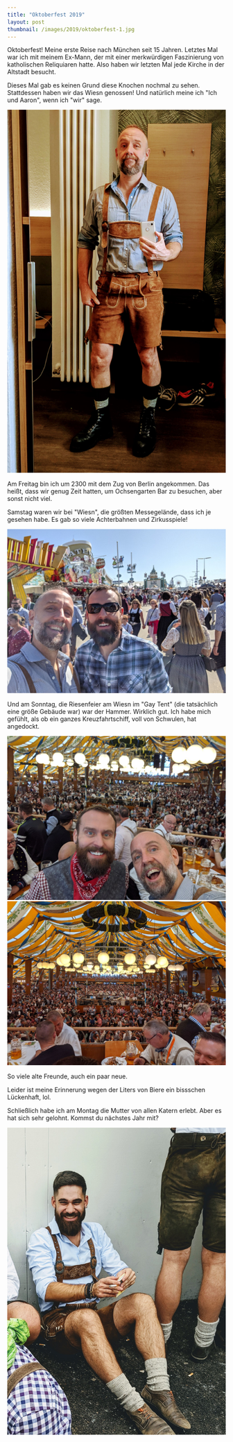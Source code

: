 ```yaml
---
title: "Oktoberfest 2019"
layout: post
thumbnail: /images/2019/oktoberfest-1.jpg
---
```


Oktoberfest! Meine erste Reise nach München seit 15 Jahren. Letztes Mal war ich mit meinem Ex-Mann,
der mit einer merkwürdigen Faszinierung von katholischen Reliquiaren hatte. Also haben wir letzten Mal
jede Kirche in der Altstadt besucht.

Dieses Mal gab es keinen Grund diese Knochen nochmal zu sehen. Stattdessen haben wir das Wiesn
genossen! Und natürlich meine ich "Ich und Aaron", wenn ich "wir" sage. 

![Lederhosen](/images/2019/oktoberfest-1.jpg)

Am Freitag bin ich um 2300 mit dem Zug von Berlin angekommen. Das heißt, dass wir genug Zeit hatten,
um Ochsengarten Bar zu besuchen, aber sonst nicht viel.

Samstag waren wir bei "Wiesn", die größten Messegelände, dass ich je gesehen habe. Es gab so viele
Achterbahnen und Zirkusspiele! 

![Wiesn](/images/2019/oktoberfest-2.jpg)

Und am Sonntag, die Riesenfeier am Wiesn im "Gay Tent" (die tatsächlich eine größe Gebäude war) war
der Hammer. Wirklich gut. Ich habe mich gefühlt, als ob ein ganzes Kreuzfahrtschiff, voll von
Schwulen, hat angedockt. 

![Wiesn](/images/2019/oktoberfest-3.jpg)
![Wiesn](/images/2019/oktoberfest-4.jpg)

So viele alte Freunde, auch ein paar neue.

Leider ist meine Erinnerung wegen der Liters von Biere ein bissschen Lückenhaft, lol.

Schließlich habe ich am Montag die Mutter von allen Katern erlebt. Aber es hat sich sehr gelohnt.
Kommst du nächstes Jahr mit?

![Wiesn](/images/2019/oktoberfest-5.jpg)

